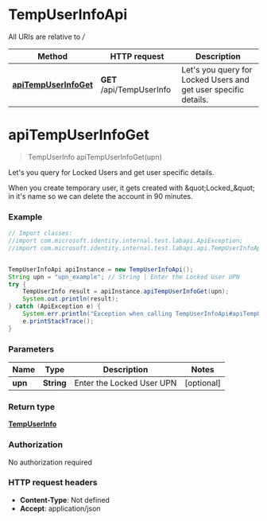 # TempUserInfoApi

All URIs are relative to */*

Method | HTTP request | Description
------------- | ------------- | -------------
[**apiTempUserInfoGet**](TempUserInfoApi.md#apiTempUserInfoGet) | **GET** /api/TempUserInfo | Let&#x27;s you query for Locked Users and get user specific details.

<a name="apiTempUserInfoGet"></a>
# **apiTempUserInfoGet**
> TempUserInfo apiTempUserInfoGet(upn)

Let&#x27;s you query for Locked Users and get user specific details.

When you create temporary user, it gets created with \&quot;Locked_\&quot; in it&#x27;s name so we can delete the account in 90 minutes.

### Example
```java
// Import classes:
//import com.microsoft.identity.internal.test.labapi.ApiException;
//import com.microsoft.identity.internal.test.labapi.api.TempUserInfoApi;


TempUserInfoApi apiInstance = new TempUserInfoApi();
String upn = "upn_example"; // String | Enter the Locked User UPN
try {
    TempUserInfo result = apiInstance.apiTempUserInfoGet(upn);
    System.out.println(result);
} catch (ApiException e) {
    System.err.println("Exception when calling TempUserInfoApi#apiTempUserInfoGet");
    e.printStackTrace();
}
```

### Parameters

Name | Type | Description  | Notes
------------- | ------------- | ------------- | -------------
 **upn** | **String**| Enter the Locked User UPN | [optional]

### Return type

[**TempUserInfo**](TempUserInfo.md)

### Authorization

No authorization required

### HTTP request headers

 - **Content-Type**: Not defined
 - **Accept**: application/json

